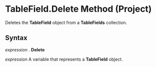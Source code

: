 
# TableField.Delete Method (Project)

Deletes the  **TableField** object from a **TableFields** collection.


## Syntax

 _expression_ . **Delete**

 _expression_ A variable that represents a **TableField** object.

